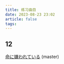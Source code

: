 ```yaml
---
title: 练习曲目
date: 2023-08-23 23:02
article: false
tags: 
---
```


## 12

[命に嫌われている](命に嫌われている) (master)
